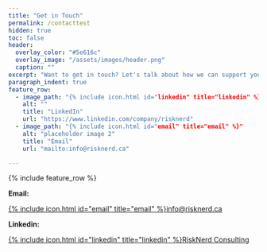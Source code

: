```yaml
---
title: "Get in Touch"
permalink: /contacttest
hidden: true
toc: false
header:
  overlay_color: "#5e616c"
  overlay_image: "/assets/images/header.png"
  caption: ""
excerpt: "Want to get in touch? Let's talk about how we can support your business. Here's how to reach us:"    
paragraph_indent: true
feature_row:
  - image_path: "{% include icon.html id="linkedin" title="linkedin" %}"
    alt: ""
    title: "LinkedIn"
    url: "https://www.linkedin.com/company/risknerd"
  - image_path: "{% include icon.html id="email" title="email" %}"
    alt: "placeholder image 2"
    title: "Email"
    url: "mailto:info@risknerd.ca"

---
```


{% include feature_row %}

**Email:**

[{% include icon.html id="email" title="email" %}](mailto:info@risknerd.ca)[info@risknerd.ca](mailto:info@risknerd.ca "Send us an email")

**Linkedin:**

[{% include icon.html id="linkedin" title="linkedin" %}](https://www.linkedin.com/company/risknerd)[RiskNerd Consulting](https://www.linkedin.com/company/risknerd "Connect on LinkedIn")
